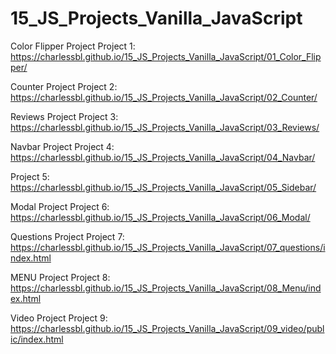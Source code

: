 # 15_JS_Projects_Vanilla_JavaScript

Color Flipper Project
Project 1: https://charlessbl.github.io/15_JS_Projects_Vanilla_JavaScript/01_Color_Flipper/

Counter Project
Project 2: https://charlessbl.github.io/15_JS_Projects_Vanilla_JavaScript/02_Counter/

Reviews Project
Project 3: https://charlessbl.github.io/15_JS_Projects_Vanilla_JavaScript/03_Reviews/

Navbar Project
Project 4: https://charlessbl.github.io/15_JS_Projects_Vanilla_JavaScript/04_Navbar/

Project 5: https://charlessbl.github.io/15_JS_Projects_Vanilla_JavaScript/05_Sidebar/

Modal Project
Project 6: https://charlessbl.github.io/15_JS_Projects_Vanilla_JavaScript/06_Modal/

Questions Project
Project 7: https://charlessbl.github.io/15_JS_Projects_Vanilla_JavaScript/07_questions/index.html

MENU Project
Project 8: https://charlessbl.github.io/15_JS_Projects_Vanilla_JavaScript/08_Menu/index.html

Video Project
Project 9: https://charlessbl.github.io/15_JS_Projects_Vanilla_JavaScript/09_video/public/index.html